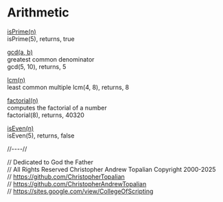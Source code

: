 # Arithmetic 

[isPrime(n)](isPrime.js)  
isPrime(5), returns, true  

[gcd(a, b)](gcd.js)  
greatest common denominator  
gcd(5, 10), returns, 5

[lcm(n)](lcm.js)  
least common multiple 
lcm(4, 8), returns, 8  

[factorial(n)](factorial.js)  
computes the factorial of a number  
factorial(8), returns, 40320

[isEven(n)](isEven.js)  
isEven(5), returns, false

//----//

// Dedicated to God the Father  
// All Rights Reserved Christopher Andrew Topalian Copyright 2000-2025  
// https://github.com/ChristopherTopalian  
// https://github.com/ChristopherAndrewTopalian  
// https://sites.google.com/view/CollegeOfScripting

